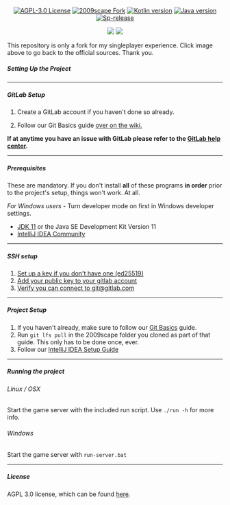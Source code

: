 <div align="center">

[![AGPL-3.0 License][license-shield]][license-url]
[![2009scape Fork][fork-shield]][fork-url]
[![Kotlin version][kotlin-version]][kotlin-url]
[![Java version][java-version]][java-url]
[![Sp-release][sp-release]][sp-url]

<a href="https://2009scape.org/">
<img src="https://imgur.com/ThvoOSt.png"></a>

<a href="https://2009scape.org/site/game_guide/play.html">
<img src="https://imgur.com/AQaE61J.png"></a>

</div>

This repository is only a fork for my singleplayer experience. Click image above to go back to the official sources. Thank you.

##### Setting Up the Project


***

##### GitLab Setup

1. Create a GitLab account if you haven't done so already.

2. Follow our Git Basics guide [over on the wiki.](https://gitlab.com/2009scape/2009scape/-/wikis/git-basics)

**If at anytime you have an issue with GitLab please refer to the [GitLab help center](https://gitlab.com/help).**

***

##### Prerequisites

These are mandatory. If you don't install **all** of these programs **in order** prior to
the project's setup, things won't work. At all.

*For Windows users* - Turn developer mode on first in Windows developer settings.

* [JDK 11](https://adoptium.net) or the Java SE Development Kit Version 11
* [IntelliJ IDEA Community](https://www.jetbrains.com/idea/download/)

***

##### SSH setup

1. [Set up a key if you don't have one (ed25519)](https://docs.gitlab.com/ee/user/ssh.html#generate-an-ssh-key-pair)
2. [Add your public key to your gitlab account](https://docs.gitlab.com/ee/user/ssh.html#add-an-ssh-key-to-your-gitlab-account)
3. [Verify you can connect to git@gitlab.com](https://docs.gitlab.com/ee/user/ssh.html#verify-that-you-can-connect)

***

##### Project Setup

1. If you haven't already, make sure to follow our [Git Basics](https://gitlab.com/2009scape/2009scape/-/wikis/git-basics) guide.
2. Run `git lfs pull` in the 2009scape folder you cloned as part of that guide. This only has to be done once, ever.
3. Follow our [IntelliJ IDEA Setup Guide](https://gitlab.com/2009scape/2009scape/-/wikis/Setup-for-IntelliJ-IDEA-IDE)

***

##### Running the project

###### Linux / OSX

Start the game server with the included run script. Use `./run -h` for more info.

###### Windows

Start the game server with `run-server.bat`

***

##### License

AGPL 3.0 license, which can be found [here](https://www.gnu.org/licenses/agpl-3.0.en.html).

[license-shield]: https://img.shields.io/badge/license-AGPL--3.0-informational
[license-url]: https://www.gnu.org/licenses/agpl-3.0.en.html

[fork-shield]: https://img.shields.io/badge/repository-fork-blue
[fork-url]: https://gitlab.com/2009scape/2009scape

[sp-release]: https://img.shields.io/badge/singleplayer-release-blue
[sp-url]: https://github.com/szumaster3/2009scape-game

[kotlin-version]: https://img.shields.io/badge/kotlin-1.8.20-blue.svg?logo=kotlin
[kotlin-url]: http://kotlinlang.org

[java-version]: https://img.shields.io/badge/java-11-blue.svg?logo=openjdk
[java-url]: https://adoptium.net/temurin/releases/?version=11

